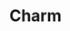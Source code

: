 ---
title: "Charm"

domain:
  grantedPower: |
    The character can boost his or her Charisma by 4 points once per day. Activating this power is a free action. The Charisma increase lasts 1 minute.
  spells: |
     1. Charm Person
     1. Calm Emotions
     1. Suggestion
     1. Heroism
     1. Charm Monster
     1. Geas/Quest
     1. Insanity
     1. Demand
     1. Dominate Monster
---